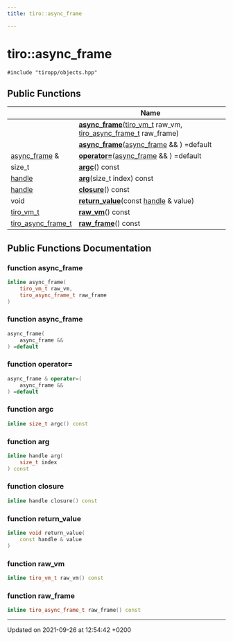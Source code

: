 ```yaml
---
title: tiro::async_frame

---
```


# tiro::async_frame






`#include "tiropp/objects.hpp"`

## Public Functions

|                | Name           |
| -------------- | -------------- |
| | **[async_frame](/docs/api/classes/classtiro_1_1async__frame#function-async-frame)**([tiro&#95;vm&#95;t](/docs/api/files/def&#95;8h#typedef-tiro-vm-t) raw_vm, [tiro&#95;async&#95;frame&#95;t](/docs/api/files/def&#95;8h#typedef-tiro-async-frame-t) raw_frame) |
| | **[async_frame](/docs/api/classes/classtiro_1_1async__frame#function-async-frame)**([async&#95;frame](/docs/api/classes/classtiro&#95;1&#95;1async&#95;&#95;frame) && ) =default |
| [async_frame](/docs/api/classes/classtiro_1_1async__frame) & | **[operator=](/docs/api/classes/classtiro_1_1async__frame#function-operator=)**([async&#95;frame](/docs/api/classes/classtiro&#95;1&#95;1async&#95;&#95;frame) && ) =default |
| size_t | **[argc](/docs/api/classes/classtiro_1_1async__frame#function-argc)**() const |
| [handle](/docs/api/classes/classtiro_1_1handle) | **[arg](/docs/api/classes/classtiro_1_1async__frame#function-arg)**(size&#95;t index) const |
| [handle](/docs/api/classes/classtiro_1_1handle) | **[closure](/docs/api/classes/classtiro_1_1async__frame#function-closure)**() const |
| void | **[return_value](/docs/api/classes/classtiro_1_1async__frame#function-return-value)**(const [handle](/docs/api/classes/classtiro&#95;1&#95;1handle) & value) |
| [tiro_vm_t](/docs/api/files/def_8h#typedef-tiro-vm-t) | **[raw_vm](/docs/api/classes/classtiro_1_1async__frame#function-raw-vm)**() const |
| [tiro_async_frame_t](/docs/api/files/def_8h#typedef-tiro-async-frame-t) | **[raw_frame](/docs/api/classes/classtiro_1_1async__frame#function-raw-frame)**() const |

## Public Functions Documentation

### function async_frame

```cpp
inline async_frame(
    tiro_vm_t raw_vm,
    tiro_async_frame_t raw_frame
)
```


### function async_frame

```cpp
async_frame(
    async_frame && 
) =default
```


### function operator=

```cpp
async_frame & operator=(
    async_frame && 
) =default
```


### function argc

```cpp
inline size_t argc() const
```


### function arg

```cpp
inline handle arg(
    size_t index
) const
```


### function closure

```cpp
inline handle closure() const
```


### function return_value

```cpp
inline void return_value(
    const handle & value
)
```


### function raw_vm

```cpp
inline tiro_vm_t raw_vm() const
```


### function raw_frame

```cpp
inline tiro_async_frame_t raw_frame() const
```


-------------------------------

Updated on 2021-09-26 at 12:54:42 +0200